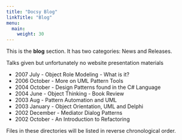 ```yaml
---
title: "Docsy Blog"
linkTitle: "Blog"
menu:
  main:
    weight: 30
---
```



This is the **blog** section. It has two categories: News and Releases.

Talks given but unfortunately no website presentation materials

- 2007 July - Object Role Modeling - What is it?
- 2006 October - More on UML Pattern Tools
- 2004 October - Design Patterns found in the C# Language
- 2004 June - Object Thinking - Book Review
- 2003 Aug - Pattern Automation and UML
- 2003 January - Object Orientation, UML and Delphi
- 2002 December - Mediator Dialog Patterns
- 2002 October - An Introduction to Refactoring

Files in these directories will be listed in reverse chronological order.

